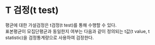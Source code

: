 # T 검정(t test)

평균에 대한 가설검정은 t검정(t test)를 통해 수행할 수 있다.<br>
표본평균이 모집단평균과 동일한지 여부는 다음과 같이 정의되는 t값(t value, t statistic)을 검정통계량으로 사용하여 검정한다.
